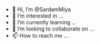 - 👋 Hi, I’m @SardamMiya
- 👀 I’m interested in ...
- 🌱 I’m currently learning ...
- 💞️ I’m looking to collaborate on ...
- 📫 How to reach me ...

<!---
SardamMiya/SardamMiya is a ✨ special ✨ repository because its `README.md` (this file) appears on your GitHub profile.
You can click the Preview link to take a look at your changes.
--->

